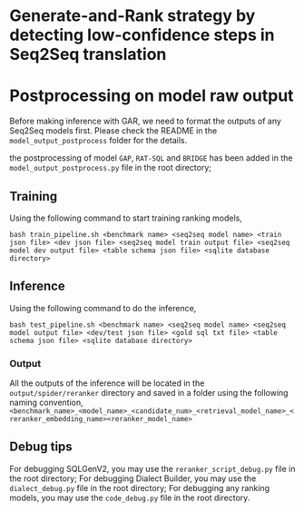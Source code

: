# Generate-and-Rank strategy by detecting low-confidence steps in Seq2Seq translation

# Postprocessing on model raw output
Before making inference with GAR, we need to format the outputs of any Seq2Seq models first. Please check the README in the `model_output_postprocess` folder for the details.

the postprocessing of model `GAP`, `RAT-SQL` and `BRIDGE` has been added in the `model_output_postprocess.py` file in the root directory;

## Training
Using the following command to start training ranking models,
```
bash train_pipeline.sh <benchmark name> <seq2seq model name> <train json file> <dev json file> <seq2seq model train output file> <seq2seq model dev output file> <table schema json file> <sqlite database directory>
```

## Inference
Using the following command to do the inference,
```
bash test_pipeline.sh <benchmark name> <seq2seq model name> <seq2seq model output file> <dev/test json file> <gold sql txt file> <table schema json file> <sqlite database directory>
```

### Output
All the outputs of the inference will be located in the `output/spider/reranker` directory and saved in a folder using the following naming convention, 
`<benchmark_name>_<model_name>_<candidate_num>_<retrieval_model_name>_<reranker_embedding_name><reranker_model_name>` 

## Debug tips
For debugging SQLGenV2, you may use the `reranker_script_debug.py` file in the root directory;
For debugging Dialect Builder, you may use the `dialect_debug.py` file in the root directory;
For debugging any ranking models, you may use the `code_debug.py` file in the root directory.